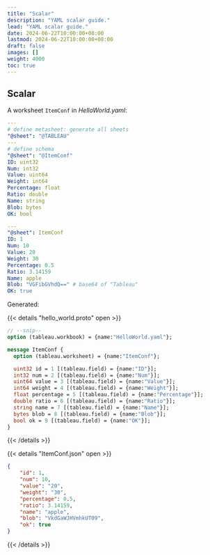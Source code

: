```yaml
---
title: "Scalar"
description: "YAML scalar guide."
lead: "YAML scalar guide."
date: 2024-06-22T10:00:00+08:00
lastmod: 2024-06-22T10:00:00+08:00
draft: false
images: []
weight: 4000
toc: true
---
```


## Scalar

A worksheet `ItemConf` in *HelloWorld.yaml*:

```yaml
---
# define metasheet: generate all sheets
"@sheet": "@TABLEAU"
---
# define schema
"@sheet": "@ItemConf"
ID: uint32
Num: int32
Value: uint64
Weight: int64
Percentage: float
Ratio: double
Name: string
Blob: bytes
OK: bool

---
"@sheet": ItemConf
ID: 1
Num: 10
Value: 20
Weight: 30
Percentage: 0.5
Ratio: 3.14159
Name: apple
Blob: "VGFibGVhdQ==" # base64 of "Tableau"
OK: true
```

Generated:

{{< details "hello_world.proto" open >}}

```protobuf
// --snip--
option (tableau.workbook) = {name:"HelloWorld.yaml"};

message ItemConf {
  option (tableau.worksheet) = {name:"ItemConf"};

  uint32 id = 1 [(tableau.field) = {name:"ID"}];
  int32 num = 2 [(tableau.field) = {name:"Num"}];
  uint64 value = 3 [(tableau.field) = {name:"Value"}];
  int64 weight = 4 [(tableau.field) = {name:"Weight"}];
  float percentage = 5 [(tableau.field) = {name:"Percentage"}];
  double ratio = 6 [(tableau.field) = {name:"Ratio"}];
  string name = 7 [(tableau.field) = {name:"Name"}];
  bytes blob = 8 [(tableau.field) = {name:"Blob"}];
  bool ok = 9 [(tableau.field) = {name:"OK"}];
}
```

{{< /details >}}

{{< details "ItemConf.json" open >}}

```json
{
    "id": 1,
    "num": 10,
    "value": "20",
    "weight": "30",
    "percentage": 0.5,
    "ratio": 3.14159,
    "name": "apple",
    "blob": "VkdGaWJHVmhkUT09",
    "ok": true
}
```

{{< /details >}}
